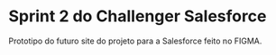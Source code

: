 # Sprint 2 do Challenger Salesforce

Prototipo do futuro site do projeto para a Salesforce feito no FIGMA.
